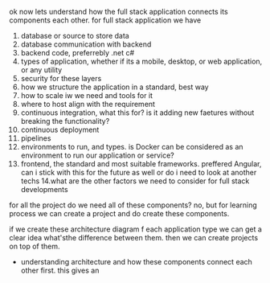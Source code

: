 ok now lets understand how the full stack application connects its components each other. for full stack application we have 
1. database or source to store data
2. database communication with backend
3. backend code, preferrebly .net c#
4. types of application, whether if its a mobile, desktop, or web application, or any utility
5. security for these layers
6. how we structure the application in a standard, best way
7. how to scale iw we need and tools for it
8. where to host align with the requirement
9. continuous integration, what this for? is it adding new faetures without breaking the functionality?
10. continuous deployment
11. pipelines
12. environments to run, and types. is Docker can be considered as an environment to run our application or service?
13. frontend, the standard and most suitable frameworks. preffered Angular, can i stick with this for the future as well or do i need to look at another techs 
14.what are the other factors we need to consider for full stack developments

for all the project do we need all of these components? no, but for learning process we can create a project and do create these components.

if we create these architecture diagram f each application type we can get a clear idea what'sthe difference between them.
then we can create projects on top of them.

* understanding architecture and how these components connect each other first.
    this gives an